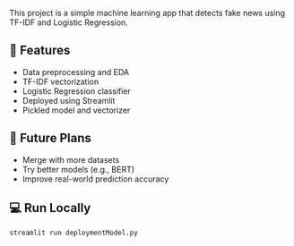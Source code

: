 This project is a simple machine learning app that detects fake news using TF-IDF and Logistic Regression.

## 🚀 Features
- Data preprocessing and EDA
- TF-IDF vectorization
- Logistic Regression classifier
- Deployed using Streamlit
- Pickled model and vectorizer

## 🧠 Future Plans
- Merge with more datasets
- Try better models (e.g., BERT)
- Improve real-world prediction accuracy

## 💻 Run Locally
```bash
streamlit run deploymentModel.py
